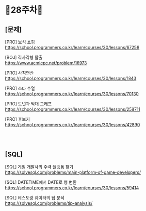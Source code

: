 # 📌28주차📌
## [문제]
[PRO] 보석 쇼핑</br>
https://school.programmers.co.kr/learn/courses/30/lessons/67258

[BOJ] 직사각형 탈출</br>
https://www.acmicpc.net/problem/16973

[PRO] 사칙연산</br>
https://school.programmers.co.kr/learn/courses/30/lessons/1843

[PRO] 스타 수열</br>
https://school.programmers.co.kr/learn/courses/30/lessons/70130

[PRO] 도넛과 막대 그래프</br>
https://school.programmers.co.kr/learn/courses/30/lessons/258711

[PRO] 후보키</br>
https://school.programmers.co.kr/learn/courses/30/lessons/42890

</br></br>

## [SQL]
[SQL] 게임 개발사의 주력 플랫폼 찾기</br>
https://solvesql.com/problems/main-platform-of-game-developers/

[SQL] DATETIME에서 DATE로 형 변환</br>
https://school.programmers.co.kr/learn/courses/30/lessons/59414

[SQL] 레스토랑 웨이터의 팁 분석</br>
https://solvesql.com/problems/tip-analysis/